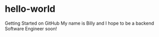 # hello-world
Getting Started on GitHub
My name is Billy and I hope to be a backend Software Engineer soon!
